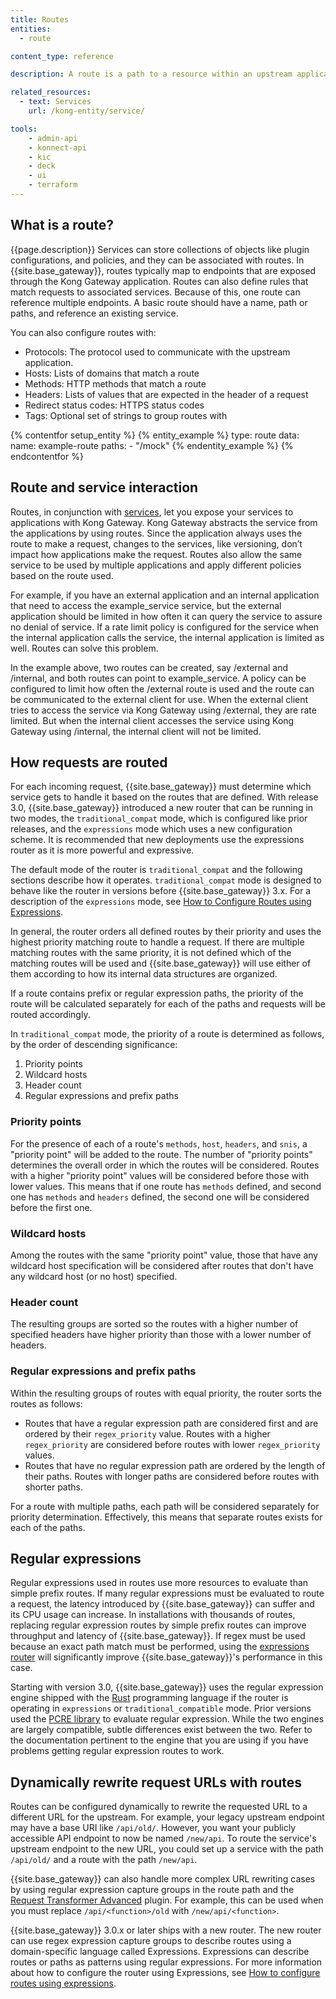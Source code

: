 ```yaml
---
title: Routes
entities:
  - route

content_type: reference

description: A route is a path to a resource within an upstream application.

related_resources:
  - text: Services
    url: /kong-entity/service/

tools:
    - admin-api
    - konnect-api
    - kic
    - deck
    - ui
    - terraform
---
```


## What is a route?

{{page.description}} Services can store collections of objects like plugin configurations, and policies, and they can be associated with routes. In {{site.base_gateway}}, routes typically map to endpoints that are exposed through the Kong Gateway application. Routes can also define rules that match requests to associated services. Because of this, one route can reference multiple endpoints. A basic route should have a name, path or paths, and reference an existing service.

You can also configure routes with:

* Protocols: The protocol used to communicate with the upstream application.
* Hosts: Lists of domains that match a route
* Methods: HTTP methods that match a route
* Headers: Lists of values that are expected in the header of a request
* Redirect status codes: HTTPS status codes
* Tags: Optional set of strings to group routes with


{% contentfor setup_entity %}
{% entity_example %}
type: route
data:
  name: example-route
  paths:
    - "/mock"
{% endentity_example %}
{% endcontentfor %}

## Route and service interaction

Routes, in conjunction with [services](/kong-entities/service/), let you expose your services to applications with Kong Gateway. Kong Gateway abstracts the service from the applications by using routes. Since the application always uses the route to make a request, changes to the services, like versioning, don’t impact how applications make the request. Routes also allow the same service to be used by multiple applications and apply different policies based on the route used.

For example, if you have an external application and an internal application that need to access the example_service service, but the external application should be limited in how often it can query the service to assure no denial of service. If a rate limit policy is configured for the service when the internal application calls the service, the internal application is limited as well. Routes can solve this problem.

In the example above, two routes can be created, say /external and /internal, and both routes can point to example_service. A policy can be configured to limit how often the /external route is used and the route can be communicated to the external client for use. When the external client tries to access the service via Kong Gateway using /external, they are rate limited. But when the internal client accesses the service using Kong Gateway using /internal, the internal client will not be limited.


## How requests are routed
<!-- Should there be a separate reference for the router vs the route entity? -->

For each incoming request, {{site.base_gateway}} must determine which
service gets to handle it based on the routes that are defined.  With
release 3.0, {{site.base_gateway}} introduced a new router that can be
running in two modes, the `traditional_compat` mode, which is
configured like prior releases, and the `expressions` mode which uses
a new configuration scheme. It is recommended that new deployments use
the expressions router as it is more powerful and expressive.

The default mode of the router is `traditional_compat` and the
following sections describe how it operates. `traditional_compat`
mode is designed to behave like the router in versions before
{{site.base_gateway}} 3.x. For a description of the `expressions` mode, see
[How to Configure Routes using Expressions](expressions).

In general, the router orders all defined routes by their priority and
uses the highest priority matching route to handle a request. If there
are multiple matching routes with the same priority, it is not defined
which of the matching routes will be used and {{site.base_gateway}}
will use either of them according to how its internal data structures
are organized.

If a route contains prefix or regular expression paths, the priority
of the route will be calculated separately for each of the paths and
requests will be routed accordingly.

In `traditional_compat` mode, the priority of a route is determined as
follows, by the order of descending significance:

1. Priority points
2. Wildcard hosts
3. Header count
4. Regular expressions and prefix paths

### Priority points

For the presence of each of a route's `methods`, `host`, `headers`,
and `snis`, a "priority point" will be added to the route. The number
of "priority points" determines the overall order in which the routes
will be considered. Routes with a higher "priority point" values will
be considered before those with lower values. This means that if one
route has `methods` defined, and second one has `methods` and
`headers` defined, the second one will be considered before the first
one.

### Wildcard hosts

Among the routes with the same "priority point" value, those that have
any wildcard host specification will be considered after routes that
don't have any wildcard host (or no host) specified.

### Header count

The resulting groups are sorted so the routes with a higher number of
specified headers have higher priority than those with a lower number
of headers.

### Regular expressions and prefix paths

Within the resulting groups of routes with equal priority, the router
sorts the routes as follows:

 - Routes that have a regular expression path are considered first and
   are ordered by their `regex_priority` value. Routes with a higher
   `regex_priority` are considered before routes with lower
   `regex_priority` values.
 - Routes that have no regular expression path are ordered by the
   length of their paths. Routes with longer paths are considered
   before routes with shorter paths.

For a route with multiple paths, each path will be considered
separately for priority determination. Effectively, this means that
separate routes exists for each of the paths.

## Regular expressions

Regular expressions used in routes use more resources to evaluate than
simple prefix routes. If many regular expressions must be evaluated
to route a request, the latency introduced by {{site.base_gateway}}
can suffer and its CPU usage can increase. In installations with
thousands of routes, replacing regular expression routes by simple
prefix routes can improve throughput and latency of
{{site.base_gateway}}. If regex must be used because an exact
path match must be performed, using the [expressions router](expressions)
will significantly improve {{site.base_gateway}}'s performance in this case.

Starting with version 3.0, {{site.base_gateway}} uses the regular
expression engine shipped with the [Rust](https://docs.rs/regex/latest/regex/) programming language if the
router is operating in `expressions` or `traditional_compatible` mode.
Prior versions used the
[PCRE library](https://www.pcre.org/original/doc/html/pcrepattern.html)
to evaluate regular expression. While the two engines are largely
compatible, subtle differences exist between the two. Refer to
the documentation pertinent to the engine that you are using if you
have problems getting regular expression routes to work.


## Dynamically rewrite request URLs with routes

Routes can be configured dynamically to rewrite the requested URL to a different URL for the upstream. For example, your legacy upstream endpoint may have a base URI like `/api/old/`. However, you want your publicly accessible API endpoint to now be named `/new/api`. To route the service's upstream endpoint to the new URL, you could set up a service with the path `/api/old/` and a route with the path `/new/api`. 

{{site.base_gateway}} can also handle more complex URL rewriting cases by using regular expression capture groups in the route path and the [Request Transformer Advanced](/hub/kong-inc/request-transformer-advanced/) plugin. For example, this can be used when you must replace `/api/<function>/old` with `/new/api/<function>`.

{{site.base_gateway}} 3.0.x or later ships with a new router. The new router can use regex expression capture groups to describe routes using a domain-specific language called Expressions. Expressions can describe routes or paths as patterns using regular expressions. For more information about how to configure the router using Expressions, see [How to configure routes using expressions](/gateway/{{page.release}}/key-concepts/routes/expressions/).
